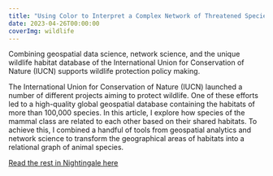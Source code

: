 ```yaml
---
title: "Using Color to Interpret a Complex Network of Threatened Species"
date: 2023-04-26T00:00:00
coverImg: wildlife
---
```


Combining geospatial data science, network science, and the unique wildlife habitat database of the International Union for Conservation of Nature (IUCN) supports wildlife protection policy making.

<!--more-->

The International Union for Conservation of Nature (IUCN) launched a number of different projects aiming to protect wildlife. One of these efforts led to a high-quality global geospatial database containing the habitats of more than 100,000 species. In this article, I explore how species of the mammal class are related to each other based on their shared habitats. To achieve this, I combined a handful of tools from geospatial analytics and network science to transform the geographical areas of habitats into a relational graph of animal species.


[Read the rest in Nightingale here](https://nightingaledvs.com/using-color-to-interpret-a-complex-network-of-threatened-species/)
